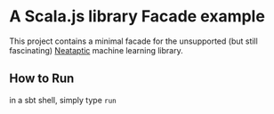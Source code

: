 # A Scala.js library Facade example

This project contains a minimal facade for the unsupported (but still fascinating)
[Neataptic](https://wagenaartje.github.io/neataptic/) machine learning library.

## How to Run
in a sbt shell, simply type `run`
